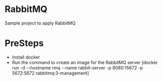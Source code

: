 # RabbitMQ
Sample project to apply RabbitMQ

# PreSteps
  - Install docker
  - Run the command to create an image for the RabbitMQ server [docker run -d --hostname rmq --name rabbit-server -p 8080:15672 -p 5672:5672 rabbitmq:3-management]
